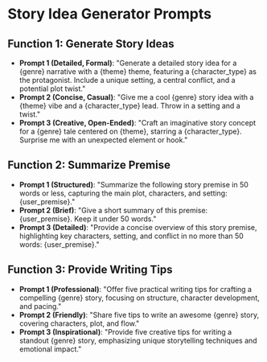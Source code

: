 # Story Idea Generator Prompts

## Function 1: Generate Story Ideas
- **Prompt 1 (Detailed, Formal)**: "Generate a detailed story idea for a {genre} narrative with a {theme} theme, featuring a {character_type} as the protagonist. Include a unique setting, a central conflict, and a potential plot twist."
- **Prompt 2 (Concise, Casual)**: "Give me a cool {genre} story idea with a {theme} vibe and a {character_type} lead. Throw in a setting and a twist."
- **Prompt 3 (Creative, Open-Ended)**: "Craft an imaginative story concept for a {genre} tale centered on {theme}, starring a {character_type}. Surprise me with an unexpected element or hook."

## Function 2: Summarize Premise
- **Prompt 1 (Structured)**: "Summarize the following story premise in 50 words or less, capturing the main plot, characters, and setting: {user_premise}."
- **Prompt 2 (Brief)**: "Give a short summary of this premise: {user_premise}. Keep it under 50 words."
- **Prompt 3 (Detailed)**: "Provide a concise overview of this story premise, highlighting key characters, setting, and conflict in no more than 50 words: {user_premise}."

## Function 3: Provide Writing Tips
- **Prompt 1 (Professional)**: "Offer five practical writing tips for crafting a compelling {genre} story, focusing on structure, character development, and pacing."
- **Prompt 2 (Friendly)**: "Share five tips to write an awesome {genre} story, covering characters, plot, and flow."
- **Prompt 3 (Inspirational)**: "Provide five creative tips for writing a standout {genre} story, emphasizing unique storytelling techniques and emotional impact."